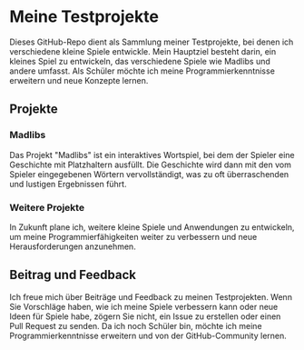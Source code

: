 # Meine Testprojekte

Dieses GitHub-Repo dient als Sammlung meiner Testprojekte, bei denen ich verschiedene kleine Spiele entwickle. Mein Hauptziel besteht darin, ein kleines Spiel zu entwickeln, das verschiedene Spiele wie Madlibs und andere umfasst. Als Schüler möchte ich meine Programmierkenntnisse erweitern und neue Konzepte lernen.

## Projekte

### Madlibs

Das Projekt "Madlibs" ist ein interaktives Wortspiel, bei dem der Spieler eine Geschichte mit Platzhaltern ausfüllt. Die Geschichte wird dann mit den vom Spieler eingegebenen Wörtern vervollständigt, was zu oft überraschenden und lustigen Ergebnissen führt.

### Weitere Projekte

In Zukunft plane ich, weitere kleine Spiele und Anwendungen zu entwickeln, um meine Programmierfähigkeiten weiter zu verbessern und neue Herausforderungen anzunehmen.

## Beitrag und Feedback

Ich freue mich über Beiträge und Feedback zu meinen Testprojekten. Wenn Sie Vorschläge haben, wie ich meine Spiele verbessern kann oder neue Ideen für Spiele habe, zögern Sie nicht, ein Issue zu erstellen oder einen Pull Request zu senden. Da ich noch Schüler bin, möchte ich meine Programmierkenntnisse erweitern und von der GitHub-Community lernen.
